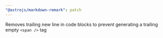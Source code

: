 ```yaml
---
"@astrojs/markdown-remark": patch
---
```


Removes trailing new line in code blocks to prevent generating a trailing empty `<span />` tag
